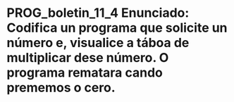 # PROG_boletin_11_4 Enunciado: Codifica un programa que solicite  un número e, visualice a táboa de multiplicar dese número. O programa rematara cando prememos o cero.
